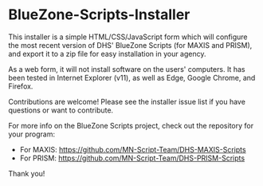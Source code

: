BlueZone-Scripts-Installer
==========================
This installer is a simple HTML/CSS/JavaScript form which will configure the most recent version of DHS' BlueZone Scripts (for MAXIS and PRISM), and export it to a zip file for easy installation in your agency.

As a web form, it will not install software on the users' computers. It has been tested in Internet Explorer (v11), as well as Edge, Google Chrome, and Firefox.

Contributions are welcome! Please see the installer issue list if you have questions or want to contribute.

For more info on the BlueZone Scripts project, check out the repository for your program:
* For MAXIS: https://github.com/MN-Script-Team/DHS-MAXIS-Scripts
* For PRISM: https://github.com/MN-Script-Team/DHS-PRISM-Scripts

Thank you!
